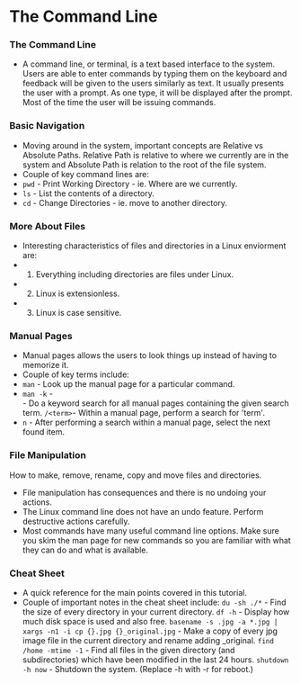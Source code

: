 # The Command Line

### The Command Line
- A command line, or terminal, is a text based interface to the system. Users are able to enter commands by typing them on the keyboard and feedback will be given to the users similarly as text.
It usually presents the user with a prompt. As one type, it will be displayed after the prompt. Most of the time the user will be issuing commands.

### Basic Navigation
- Moving around in the system, important concepts are Relative vs Absolute Paths. Relative Path is relative to where we currently are in the system and Absolute Path is relation to the root of the file system.
- Couple of key command lines are: 
- `pwd` - Print Working Directory - ie. Where are we currently.
- `ls` - List the contents of a directory.
- `cd` - Change Directories - ie. move to another directory.

### More About Files 
- Interesting characteristics of files and directories in a Linux enviorment are:
- 1. Everything including directories are files under Linux. 
- 2. Linux is extensionless.
- 3. Linux is case sensitive. 

### Manual Pages 
- Manual pages allows the users to look things up instead of having to memorize it. 
- Couple of key terms include:
- `man` <command> - Look up the manual page for a particular command.
- `man -k` -  <search term> - Do a keyword search for all manual pages containing the given search term.
`/<term>`- Within a manual page, perform a search for 'term'.
- `n` - After performing a search within a manual page, select the next found item.

### File Manipulation 
  How to make, remove, rename, copy and move files and directories.
-  File manipulation has consequences and there is no undoing your actions.
- The Linux command line does not have an undo feature. Perform destructive actions carefully.
- Most commands have many useful command line options. Make sure you skim the man page for new commands so you are familiar with what they can do and what is available.
  
 ### Cheat Sheet 
- A quick reference for the main points covered in this tutorial.
- Couple of important notes in the cheat sheet include:
`du -sh ./*` - Find the size of every directory in your current directory.
`df -h` - Display how much disk space is used and also free.
`basename -s .jpg -a *.jpg | xargs -n1 -i cp {}.jpg {}_original.jpg` - Make a copy of every jpg image file in the current directory and rename adding _original.
`find /home -mtime -1` - Find all files in the given directory (and subdirectories) which have been modified in the last 24 hours.
`shutdown -h now` - Shutdown the system. (Replace -h with -r for reboot.)
